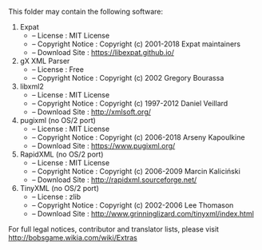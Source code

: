 ﻿This folder may contain the following software:

1. Expat
   - – License : MIT License
   - – Copyright Notice : Copyright (c) 2001-2018 Expat maintainers
   - – Download Site : https://libexpat.github.io/
2. gX XML Parser
   - – License : Free
   - – Copyright Notice : Copyright (c) 2002 Gregory Bourassa
3. libxml2
   - – License : MIT License
   - – Copyright Notice : Copyright (c) 1997-2012 Daniel Veillard
   - – Download Site : http://xmlsoft.org/
4. pugixml (no OS/2 port)
   - – License : MIT License
   - – Copyright Notice : Copyright (c) 2006-2018 Arseny Kapoulkine
   - – Download Site : https://www.pugixml.org/
5. RapidXML (no OS/2 port)
   - – License : MIT License
   - – Copyright Notice : Copyright (c) 2006-2009 Marcin Kaliciński
   - – Download Site : http://rapidxml.sourceforge.net/
6. TinyXML (no OS/2 port)
   - – License : zlib
   - – Copyright Notice : Copyright (c) 2002-2006 Lee Thomason
   - – Download Site : http://www.grinninglizard.com/tinyxml/index.html

For full legal notices, contributor and translator lists, please visit http://bobsgame.wikia.com/wiki/Extras
